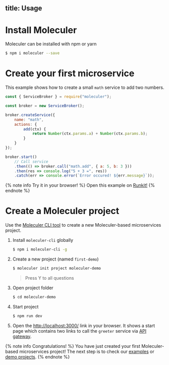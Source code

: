 title: Usage
---

# Install Moleculer

Moleculer can be installed with npm or yarn

```bash
$ npm i moleculer --save
```

# Create your first microservice
This example shows how to create a small `math` service to add two numbers.

```js
const { ServiceBroker } = require("moleculer");

const broker = new ServiceBroker();

broker.createService({
    name: "math",
    actions: {
        add(ctx) {
            return Number(ctx.params.a) + Number(ctx.params.b);
        }
    }
});

broker.start()
    // Call service
    .then(() => broker.call("math.add", { a: 5, b: 3 }))
    .then(res => console.log("5 + 3 =", res))
    .catch(err => console.error(`Error occured! ${err.message}`));
```

{% note info Try it in your browser! %}
Open this example on [Runkit!](https://runkit.com/icebob/moleculer-usage)
{% endnote %}

# Create a Moleculer project
Use the [Moleculer CLI tool](moleculer-cli.html) to create a new Moleculer-based microservices project.

1. Install `moleculer-cli` globally
    ```bash
    $ npm i moleculer-cli -g
    ```
2. Create a new project (named `first-demo`)
    ```bash
    $ moleculer init project moleculer-demo
    ```
    > Press Y to all questions
    
3. Open project folder
    ```bash
    $ cd moleculer-demo
    ```
    
4. Start project
    ```bash
    $ npm run dev
    ```
5. Open the [http://localhost:3000/](http://localhost:3000/) link in your browser. It shows a start page which contains two links to call the `greeter` service via [API gateway](https://github.com/moleculer-go/moleculer-web).

{% note info Congratulations! %}
You have just created your first Moleculer-based microservices project! The next step is to check our [examples](examples.html) or [demo projects](https://github.com/moleculer-go/moleculer-examples).
{% endnote %}


